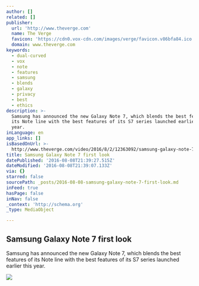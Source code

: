 ```yaml
---
author: []
related: []
publisher:
  url: 'http://www.theverge.com'
  name: The Verge
  favicon: 'https://cdn0.vox-cdn.com/images/verge/favicon.v86bfa84.ico'
  domain: www.theverge.com
keywords:
  - dual-curved
  - vox
  - note
  - features
  - samsung
  - blends
  - galaxy
  - privacy
  - best
  - ethics
description: >-
  Samsung has announced the new Galaxy Note 7, which blends the best features of
  its Note line with the best features of its S7 series launched earlier this
  year.
inLanguage: en
app_links: []
isBasedOnUrl: >-
  http://www.theverge.com/video/2016/8/2/12363092/samsung-galaxy-note-7-first-look
title: Samsung Galaxy Note 7 first look
datePublished: '2016-08-08T21:39:27.515Z'
dateModified: '2016-08-08T21:39:07.133Z'
via: {}
starred: false
sourcePath: _posts/2016-08-08-samsung-galaxy-note-7-first-look.md
inFeed: true
hasPage: false
inNav: false
_context: 'http://schema.org'
_type: MediaObject

---
```

<article style=""><h1>Samsung Galaxy Note 7 first look</h1><p>Samsung has announced the new Galaxy Note 7, which blends the best features of its Note line with the best features of its S7 series launched earlier this year.</p><img src="https://cdn2.vox-cdn.com/thumbor/nvfX3daaYb3GpigYVhA0m7uRJww=/220x0:1474x705/1600x900/cdn0.vox-cdn.com/uploads/chorus_image/image/50281293/note7_thumb.0.0.jpg" /></article>
